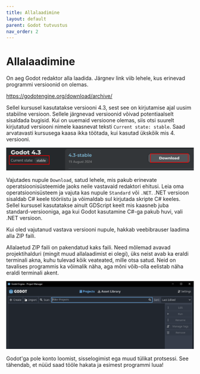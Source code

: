 ```yaml
---
title: Allalaadimine
layout: default
parent: Godot tutvustus
nav_order: 2
---
```


# Allalaadimine

On aeg Godot redaktor alla laadida. Järgnev link viib lehele, kus erinevad programmi versioonid on olemas.

<https://godotengine.org/download/archive/>

Sellel kursusel kasutatakse versiooni 4.3, sest see on kirjutamise ajal uusim stabiilne versioon. Sellele järgnevad versioonid võivad potentiaalselt sisaldada bugisid.
Kui on uuemaid versioone olemas, siis otsi suurelt kirjutatud versiooni nimele kaasnevat teksti `Current state: stable`.
Saad arvatavasti kursusega kaasa ikka töötada, kui kasutad ükskõik mis 4. versiooni.

![Suures tekstis kirjutatud versiooni nimele kaasneb väiksemas tekstis selle seisund](./pildid/allalaadimine/oige-versiooni-leidmine.png)

Vajutades nupule `Download`, satud lehele, mis pakub erinevate operatsioonisüsteemide jaoks neile vastavaid redaktori ehitusi.
Leia oma operatsioonisüsteem ja vajuta kas nupule `Standard` või `.NET`.
.NET versioon sisaldab C# keele tööriistu ja võimaldab sul kirjutada skripte C# keeles.
Sellel kursusel kasutatakse ainult GDScript keelt mis kaasneb juba standard-versiooniga, aga kui Godot kasutamine C#-ga pakub huvi, vali .NET versioon.

Kui oled vajutanud vastava versiooni nupule, hakkab veebibrauser laadima alla ZIP faili.

Allalaetud ZIP faili on pakendatud kaks faili. Need mõlemad avavad projektihalduri (mingit muud allalaadimist ei olegi), üks neist avab ka eraldi terminali akna, kuhu tulevad kõik veateated, mille otsa satud. Neid on tavalises programmis ka võimalik näha, aga mõni võib-olla eelistab näha eraldi terminali akent.

![Projektihaldur](./pildid/allalaadimine/projektihaldur.png)

Godot'ga pole konto loomist, sisselogimist ega muud tülikat protsessi. See tähendab, et nüüd saad tööle hakata ja esimest programmi luua!